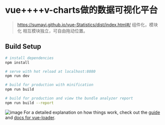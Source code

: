 # vue++++v-charts做的数据可视化平台

> https://sumayi.github.io/vue-Statistics/dist/index.html#/
>组件化，模块化
>相互模块独立，可自由拖动位置。
## Build Setup

``` bash
# install dependencies
npm install

# serve with hot reload at localhost:8080
npm run dev

# build for production with minification
npm run build

# build for production and view the bundle analyzer report
npm run build --report
```
![image](https://github.com/sumayi/vue-Statistics/blob/master/staticV/GIF0.gif)
For a detailed explanation on how things work, check out the [guide](http://vuejs-templates.github.io/webpack/) and [docs for vue-loader](http://vuejs.github.io/vue-loader).
